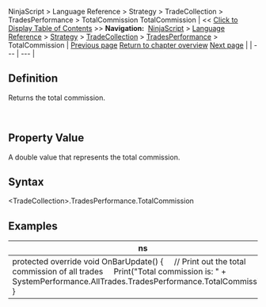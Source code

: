 ﻿
NinjaScript \> Language Reference \> Strategy \> TradeCollection \> TradesPerformance \> TotalCommission
TotalCommission
| \<\< [Click to Display Table of Contents](totalcommission.md) \>\> **Navigation:**     [NinjaScript](ninjascript.md) \> [Language Reference](language_reference_wip.md) \> [Strategy](strategy.md) \> [TradeCollection](tradecollection.md) \> [TradesPerformance](tradesperformance.md) \> TotalCommission | [Previous page](ticks.md) [Return to chapter overview](tradesperformance.md) [Next page](totalquantity.md) |
| --- | --- |
## Definition
Returns the total commission.  

 
## Property Value
A double value that represents the total commission.
 
## Syntax
\<TradeCollection\>.TradesPerformance.TotalCommission

## Examples
| ns |
| --- |
| protected override void OnBarUpdate() {      // Print out the total commission of all trades      Print("Total commission is: " \+ SystemPerformance.AllTrades.TradesPerformance.TotalCommission); } |

 
